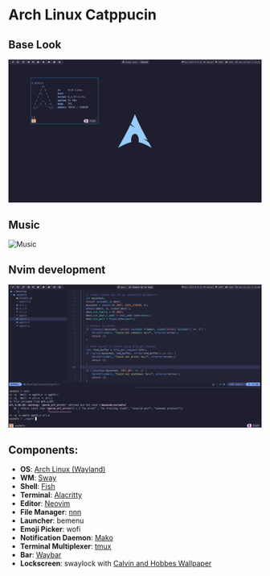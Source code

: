 # Arch Linux Catppucin

## Base Look

![Arch Linux base](./images/base.jpeg)

## Music

![Music](./images/music.jpeg)
## Nvim development

![Arch Linux nvim](./images/nvim.png)

## Components:

- **OS**: [Arch Linux (Wayland)](https://archlinux.org/)
- **WM**: [Sway](https://swaywm.org/)
- **Shell**: [Fish](https://fishshell.com/)
- **Terminal**: [Alacritty](https://alacritty.org/)
- **Editor**: [Neovim](https://neovim.io/)
- **File Manager**: [nnn](https://github.com/jarun/nnn)
- **Launcher**: bemenu
- **Emoji Picker**: wofi
- **Notification Daemon**: [Mako](https://github.com/emersion/mako)
- **Terminal Multiplexer**: [tmux](https://github.com/tmux/tmux)
- **Bar**: [Waybar](https://github.com/Alexays/Waybar)
- **Lockscreen**: swaylock with [Calvin and Hobbes Wallpaper](./Wallpapers/calvin-and-hobbes.png)

